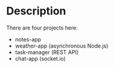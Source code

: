 # Description

There are four projects here:
- notes-app
- weather-app (asynchronous Node.js)
- task-manager (REST API)
- chat-app (socket.io)
